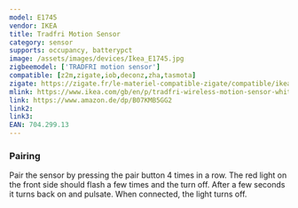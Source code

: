 ```yaml
---
model: E1745
vendor: IKEA
title: Tradfri Motion Sensor
category: sensor
supports: occupancy, batterypct
image: /assets/images/devices/Ikea_E1745.jpg
zigbeemodel: ['TRADFRI motion sensor']
compatible: [z2m,zigate,iob,deconz,zha,tasmota]
zigate: https://zigate.fr/le-materiel-compatible-zigate/compatible/ikeatradfridtecteurdemouvement
mlink: https://www.ikea.com/gb/en/p/tradfri-wireless-motion-sensor-white-70429913/
link: https://www.amazon.de/dp/B07KMB5GG2
link2: 
link3: 
EAN: 704.299.13
---
```


### Pairing
Pair the sensor by pressing the pair button 4 times in a row.
The red light on the front side should flash a few times and the turn off.
After a few seconds it turns back on and pulsate. When connected, the light turns off. 
